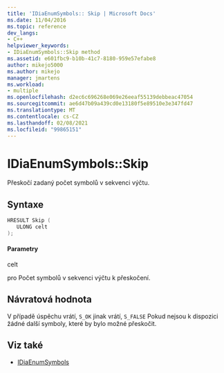 ```yaml
---
title: 'IDiaEnumSymbols:: Skip | Microsoft Docs'
ms.date: 11/04/2016
ms.topic: reference
dev_langs:
- C++
helpviewer_keywords:
- IDiaEnumSymbols::Skip method
ms.assetid: e601fbc9-b10b-41c7-8180-959e57efabe8
author: mikejo5000
ms.author: mikejo
manager: jmartens
ms.workload:
- multiple
ms.openlocfilehash: d2ec6c696268e069e26eeaf55139debbeac47054
ms.sourcegitcommit: ae6d47b09a439cd0e13180f5e89510e3e347fd47
ms.translationtype: MT
ms.contentlocale: cs-CZ
ms.lasthandoff: 02/08/2021
ms.locfileid: "99865151"
---
```

# <a name="idiaenumsymbolsskip"></a>IDiaEnumSymbols::Skip
Přeskočí zadaný počet symbolů v sekvenci výčtu.

## <a name="syntax"></a>Syntaxe

```C++
HRESULT Skip ( 
   ULONG celt
);
```

#### <a name="parameters"></a>Parametry
 celt

pro Počet symbolů v sekvenci výčtu k přeskočení.

## <a name="return-value"></a>Návratová hodnota
 V případě úspěchu vrátí, `S_OK` jinak vrátí, `S_FALSE` Pokud nejsou k dispozici žádné další symboly, které by bylo možné přeskočit.

## <a name="see-also"></a>Viz také
- [IDiaEnumSymbols](../../debugger/debug-interface-access/idiaenumsymbols.md)
